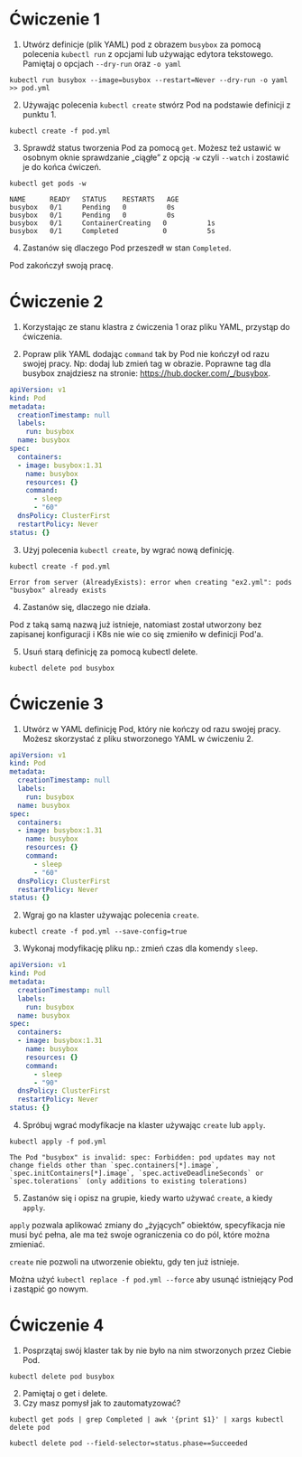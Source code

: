 # Ćwiczenie 1

1. Utwórz definicje (plik YAML) pod z obrazem `busybox` za pomocą polecenia `kubectl run` z opcjami lub używając edytora tekstowego. Pamiętaj o opcjach `--dry-run` oraz `-o yaml`

```
kubectl run busybox --image=busybox --restart=Never --dry-run -o yaml >> pod.yml
```

2. Używając polecenia `kubectl create` stwórz Pod na podstawie definicji z punktu 1.

```
kubectl create -f pod.yml
```

3. Sprawdź status tworzenia Pod za pomocą `get`. Możesz też ustawić w osobnym oknie sprawdzanie „ciągłe” z opcją `-w` czyli `--watch` i zostawić je do końca ćwiczeń.

```
kubectl get pods -w
```

```
NAME      READY   STATUS    RESTARTS   AGE
busybox   0/1     Pending   0          0s
busybox   0/1     Pending   0          0s
busybox   0/1     ContainerCreating   0          1s
busybox   0/1     Completed           0          5s
```

4. Zastanów się dlaczego Pod przeszedł w stan `Completed`.

Pod zakończył swoją pracę.

# Ćwiczenie 2

1. Korzystając ze stanu klastra z ćwiczenia 1 oraz pliku YAML, przystąp do ćwiczenia.

2. Popraw plik YAML dodając `command` tak by Pod nie kończył od razu swojej pracy. Np: dodaj lub zmień tag w obrazie. Poprawne tag dla busybox znajdziesz na stronie: https://hub.docker.com/_/busybox.

```yml
apiVersion: v1
kind: Pod
metadata:
  creationTimestamp: null
  labels:
    run: busybox
  name: busybox
spec:
  containers:
  - image: busybox:1.31
    name: busybox
    resources: {}
    command:
      - sleep
      - "60"
  dnsPolicy: ClusterFirst
  restartPolicy: Never
status: {}
```

3. Użyj polecenia `kubectl create`, by wgrać nową definicję.

```
kubectl create -f pod.yml
```

```
Error from server (AlreadyExists): error when creating "ex2.yml": pods "busybox" already exists
```

4. Zastanów się, dlaczego nie działa.

Pod z taką samą nazwą już istnieje, natomiast został utworzony bez zapisanej konfiguracji i K8s nie wie co się zmieniło w definicji Pod'a.

5. Usuń starą definicję za pomocą kubectl delete.

```
kubectl delete pod busybox
```

# Ćwiczenie 3

1. Utwórz w YAML definicję Pod, który nie kończy od razu swojej pracy. Możesz skorzystać z pliku stworzonego YAML w ćwiczeniu 2.

```yml
apiVersion: v1
kind: Pod
metadata:
  creationTimestamp: null
  labels:
    run: busybox
  name: busybox
spec:
  containers:
  - image: busybox:1.31
    name: busybox
    resources: {}
    command:
      - sleep
      - "60"
  dnsPolicy: ClusterFirst
  restartPolicy: Never
status: {}
```

2. Wgraj go na klaster używając polecenia `create`.

```
kubectl create -f pod.yml --save-config=true
```

3. Wykonaj modyfikację pliku np.: zmień czas dla komendy `sleep`.

```yml
apiVersion: v1
kind: Pod
metadata:
  creationTimestamp: null
  labels:
    run: busybox
  name: busybox
spec:
  containers:
  - image: busybox:1.31
    name: busybox
    resources: {}
    command:
      - sleep
      - "90"
  dnsPolicy: ClusterFirst
  restartPolicy: Never
status: {}
```

4. Spróbuj wgrać modyfikacje na klaster używając `create` lub `apply`.

```
kubectl apply -f pod.yml
```

```
The Pod "busybox" is invalid: spec: Forbidden: pod updates may not change fields other than `spec.containers[*].image`, `spec.initContainers[*].image`, `spec.activeDeadlineSeconds` or `spec.tolerations` (only additions to existing tolerations)
```

5. Zastanów się i opisz na grupie, kiedy warto używać `create`, a kiedy `apply`.

`apply` pozwala aplikować zmiany do „żyjących” obiektów, specyfikacja nie musi być pełna, ale ma też swoje ograniczenia co do pól, które można zmieniać.

`create` nie pozwoli na utworzenie obiektu, gdy ten już istnieje.

Można użyć `kubectl replace -f pod.yml --force` aby usunąć istniejący Pod i zastąpić go nowym.

# Ćwiczenie 4

1. Posprzątaj swój klaster tak by nie było na nim stworzonych przez Ciebie Pod.

```
kubectl delete pod busybox
```

2. Pamiętaj o get i delete.
3. Czy masz pomysł jak to zautomatyzować?

```
kubectl get pods | grep Completed | awk '{print $1}' | xargs kubectl delete pod
```

```
kubectl delete pod --field-selector=status.phase==Succeeded
```